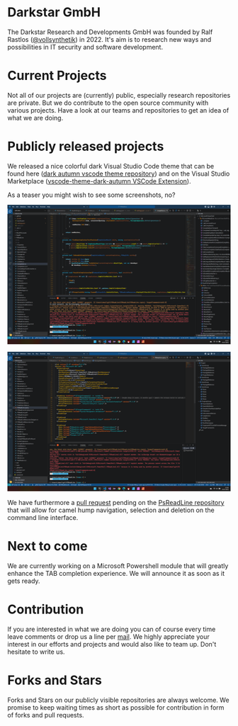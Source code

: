 # Darkstar GmbH

The Darkstar Research and Developments GmbH was founded by Ralf Rastlos ([@vollsynthetik](https://github.com/vollsynthetik)) in 2022. It's aim is to research new ways and possibilities in IT security and software development.

# Current Projects

Not all of our projects are (currently) public, especially research repositories are private. But we do contribute to the open source community with various projects. Have a look at our teams and repositories to get an idea of what we are doing.

# Publicly released projects

We released a nice colorful dark Visual Studio Code theme that can be found here ([dark autumn vscode theme repository](https://github.com/Darkstar-GmbH/vscode-theme-dark-autumn)) and on the Visual Studio Marketplace ([vscode-theme-dark-autumn VSCode Extension](https://marketplace.visualstudio.com/items?itemName=DarkstarGmbH.vscode-theme-dark-autumn)).

As a teaser you might wish to see some screenshots, no?

[![Screenshot 1 - CSharp](https://github.com/Darkstar-GmbH/vscode-theme-dark-autumn/blob/main/extension/resources/vscode-theme-dark-autumn-1.png)](https://github.com/Darkstar-GmbH/vscode-theme-dark-autumn/tree/v0.3.2)

[![Screenshot 2 - XML](https://github.com/Darkstar-GmbH/vscode-theme-dark-autumn/blob/main/extension/resources/vscode-theme-dark-autumn-2.png)](https://github.com/Darkstar-GmbH/vscode-theme-dark-autumn/tree/v0.3.2)

We have furthermore a [pull request](https://github.com/PowerShell/PSReadLine/pull/3734) pending on the [PsReadLine repository](https://github.com/PowerShell/PSReadLine/) that will allow for camel hump navigation, selection and deletion on the command line interface.

# Next to come

We are currently working on a Microsoft Powershell module that will greatly enhance the TAB completion experience. We will announce it as soon as it gets ready.

# Contribution

If you are interested in what we are doing you can of course every time leave comments or drop us a line per [mail](mailto:admin@darkstar-developments.io). We highly appreciate your interest in our efforts and projects and would also like to team up. Don't hesitate to write us.

# Forks and Stars

Forks and Stars on our publicly visible repositories are always welcome. We promise to keep waiting times as short as possible for contribution in form of forks and pull requests.
